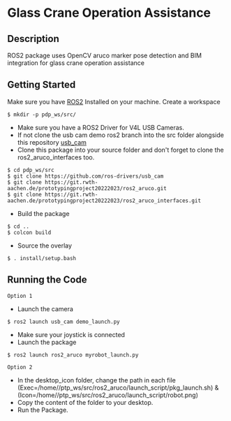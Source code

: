 # Glass Crane Operation Assistance

## Description

ROS2 package uses OpenCV aruco marker pose detection and BIM integration for glass crane operation assistance

## Getting Started

Make sure you have [ROS2](https://docs.ros.org/en/humble/Installation.html) Installed on your machine. Create a workspace

```
$ mkdir -p pdp_ws/src/
```
* Make sure you have a ROS2 Driver for V4L USB Cameras.
* If not clone the usb cam demo ros2 branch into the src folder alongside this repository [usb_cam](http://wiki.ros.org/usb_cam)
* Clone this package into your source folder and don't forget to clone the ros2_aruco_interfaces too.

```
$ cd pdp_ws/src
$ git clone https://github.com/ros-drivers/usb_cam
$ git clone https://git.rwth-aachen.de/prototypingproject20222023/ros2_aruco.git
$ git clone https://git.rwth-aachen.de/prototypingproject20222023/ros2_aruco_interfaces.git

```
* Build the package

```
$ cd .. 
$ colcon build 
```
* Source the overlay

```
$ . install/setup.bash
```
## Running the Code
` Option 1 ` 

* Launch the camera

```
$ ros2 launch usb_cam demo_launch.py
```
* Make sure your joystick is connected
* Launch the package

``` 
$ ros2 launch ros2_aruco myrobot_launch.py
```
` Option 2 `

* In the desktop_icon folder, change the path in each file (Exec=/home/<user>/ptp_ws/src/ros2_aruco/launch_script/pkg_launch.sh) & (Icon=/home/<user>/ptp_ws/src/ros2_aruco/launch_script/robot.png)
* Copy the content of the folder to your desktop.
* Run the Package.
